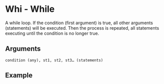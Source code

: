 # Whi - While

A while loop. If the condition (first argument) is true, all other arguments (statements) will be executed. Then the process is repeated, all statements executing until the condition is no longer true.

## Arguments

```condition (any), st1, st2, st3… (statements)```

## Example
<editor :code='`
was var one.
while les var 10:
pri var.
was var add var one...
`' 
:code-wordier="`
Was var one?
While it was less, that var, than 10:
I print the var.
After then was var add var to one...
`"
output-method='console'></editor>
